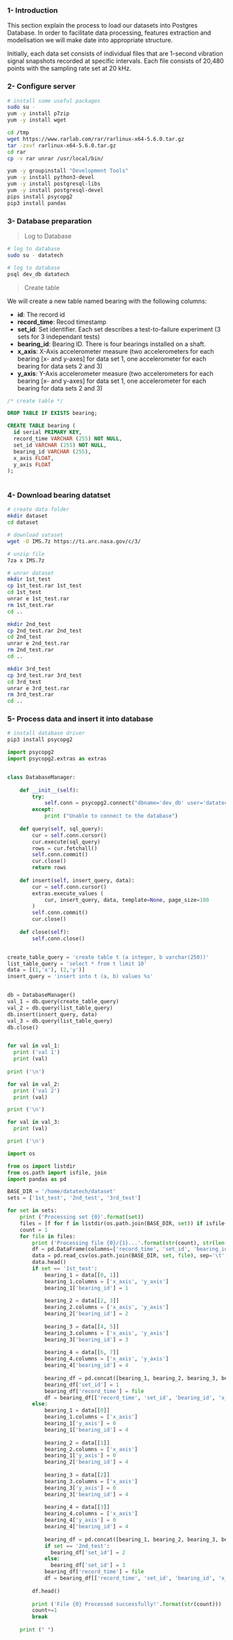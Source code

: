 
### 1- Introduction

This section explain the process to load our datasets into Postgres Database. In order to facilitate data processing, features extraction and modelisation we will make date into appropriate structure.

Initially, each data set consists of individual files that are 1-second vibration signal snapshots recorded at specific intervals. Each file consists of 20,480 points with the sampling rate set at 20 kHz.


### 2- Configure server

```sh
# install some useful packages
sudo su -
yum -y install p7zip
yum -y install wget

cd /tmp
wget https://www.rarlab.com/rar/rarlinux-x64-5.6.0.tar.gz
tar -zxvf rarlinux-x64-5.6.0.tar.gz
cd rar
cp -v rar unrar /usr/local/bin/

yum -y groupinstall "Development Tools"
yum -y install python3-devel
yum -y install postgresql-libs
yum -y install postgresql-devel
pips install psycopg2
pip3 install pandas

```

### 3- Database preparation

> Log to Database

```sh
# log to database
sudo su - datatech

# log to database
psql dev_db datatech 
```

> Create table

We will create a new table named bearing with the following columns:  
- __id__: The record id
- __record_time__: Recod timestamp 
- __set_id__: Set identifier. Each set describes a test-to-failure experiment (3 sets for 3 independant tests)
- __bearing_id__: Bearing ID. There is four bearings installed on a shaft.
- __x_axis__: X-Axis accelerometer measure (two accelerometers for each bearing [x- and y-axes] for data set 1, one accelerometer for each bearing for data sets 2 and 3)
- __y_axis__: Y-Axis accelerometer measure (two accelerometers for each bearing [x- and y-axes] for data set 1, one accelerometer for each bearing for data sets 2 and 3)


```sql
/* create table */

DROP TABLE IF EXISTS bearing;

CREATE TABLE bearing (
  id serial PRIMARY KEY,  
  record_time VARCHAR (255) NOT NULL, 
  set_id VARCHAR (255) NOT NULL,  
  bearing_id VARCHAR (255), 
  x_axis FLOAT,
  y_axis FLOAT
);
 
```

### 4- Download bearing datatset

```sh
# create data folder
mkdir dataset
cd dataset

# download sataset
wget -O IMS.7z https://ti.arc.nasa.gov/c/3/

# unzip file
7za x IMS.7z

# unrar dataset
mkdir 1st_test
cp 1st_test.rar 1st_test
cd 1st_test
unrar e 1st_test.rar
rm 1st_test.rar
cd ..

mkdir 2nd_test
cp 2nd_test.rar 2nd_test
cd 2nd_test
unrar e 2nd_test.rar
rm 2nd_test.rar
cd ..

mkdir 3rd_test
cp 3rd_test.rar 3rd_test
cd 3rd_test
unrar e 3rd_test.rar
rm 3rd_test.rar
cd ..
```

### 5- Process data and insert it into database

```sh
# install database driver
pip3 install psycopg2
```

```py
import psycopg2
import psycopg2.extras as extras


class DatabaseManager:
    
    def __init__(self):
        try:
            self.conn = psycopg2.connect("dbname='dev_db' user='datatech' host='localhost' password='datatech'")
        except:
            print ("Unable to connect to the database")
    
    def query(self, sql_query):
        cur = self.conn.cursor()
        cur.execute(sql_query)
        rows = cur.fetchall()
        self.conn.commit()
        cur.close()    
        return rows
    
    def insert(self, insert_query, data):
        cur = self.conn.cursor()    
        extras.execute_values (
            cur, insert_query, data, template=None, page_size=100
        )
        self.conn.commit()
        cur.close() 
    
    def close(self):
        self.conn.close()


create_table_query = 'create table t (a integer, b varchar(250))'
list_table_query = 'select * from t limit 10'
data = [(1,'x'), (2,'y')]
insert_query = 'insert into t (a, b) values %s'


db = DatabaseManager()
val_1 = db.query(create_table_query)
val_2 = db.query(list_table_query)
db.insert(insert_query, data)
val_3 = db.query(list_table_query)
db.close()


for val in val_1:
  print ('val 1')
  print (val)
 
print ('\n')

for val in val_2:
  print ('val 2')
  print (val)

print ('\n')

for val in val_3:
  print (val)

print ('\n')

```

```py
import os

from os import listdir
from os.path import isfile, join
import pandas as pd

BASE_DIR = '/home/datatech/dataset'
sets = ['1st_test', '2nd_test', '3rd_test']

for set in sets:
    print ('Processing set {0}'.format(set))
    files = [f for f in listdir(os.path.join(BASE_DIR, set)) if isfile(join(os.path.join(BASE_DIR, set), f))]    
    count = 1
    for file in files:        
        print ('Processing file {0}/{1}...'.format(str(count), str(len(files))))
        df = pd.DataFrame(columns=['record_time', 'set_id', 'bearing_id', 'x_axis', 'y_axis'])
        data = pd.read_csv(os.path.join(BASE_DIR, set, file), sep='\t', header=None)        
        data.head()
        if set == '1st_test':
            bearing_1 = data[[0, 1]]
            bearing_1.columns = ['x_axis', 'y_axis']
            bearing_1['bearing_id'] = 1
            
            bearing_2 = data[[2, 3]]
            bearing_2.columns = ['x_axis', 'y_axis']
            bearing_2['bearing_id'] = 2
            
            bearing_3 = data[[4, 5]]
            bearing_3.columns = ['x_axis', 'y_axis']
            bearing_3['bearing_id'] = 3
            
            bearing_4 = data[[6, 7]]
            bearing_4.columns = ['x_axis', 'y_axis']
            bearing_4['bearing_id'] = 4
            
            bearing_df = pd.concat([bearing_1, bearing_2, bearing_3, bearing_4], ignore_index=True)
            bearing_df['set_id'] = 1
            bearing_df['record_time'] = file
            df = bearing_df[['record_time', 'set_id', 'bearing_id', 'x_axis', 'y_axis']]
        else:
            bearing_1 = data[[0]]
            bearing_1.columns = ['x_axis']
            bearing_1['y_axis'] = 0
            bearing_1['bearing_id'] = 4
            
            bearing_2 = data[[1]]
            bearing_2.columns = ['x_axis']
            bearing_1['y_axis'] = 0
            bearing_2['bearing_id'] = 4
            
            bearing_3 = data[[2]]
            bearing_3.columns = ['x_axis']
            bearing_3['y_axis'] = 0
            bearing_3['bearing_id'] = 4
            
            bearing_4 = data[[3]]
            bearing_4.columns = ['x_axis']
            bearing_4['y_axis'] = 0
            bearing_4['bearing_id'] = 4
            
            bearing_df = pd.concat([bearing_1, bearing_2, bearing_3, bearing_4], ignore_index=True)
            if set == '2nd_test':
              bearing_df['set_id'] = 2
            else:
              bearing_df['set_id'] = 3
            bearing_df['record_time'] = file
            df = bearing_df[['record_time', 'set_id', 'bearing_id', 'x_axis', 'y_axis']]
            
        df.head()
        
        print ('File {0} Processed successfully!'.format(str(count)))
        count+=1        
        break
        
    print (" ")
```







